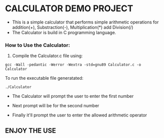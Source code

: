  # CALCULATOR DEMO PROJECT

 * This is a simple calculator that performs simple arithmetic operations for addition(+), Substraction(-), Multiplication(*) add Division(/)
 * The Calculator is build in C programming language.

 ### How to Use the Calculator:

 1. Compile the Calculator.c file using:
 ```
 gcc -Wall -pedantic -Werror -Wextra -std=gnu89 Calculator.c -o Calculator
 ```
To run the executable file generatated:

```
./Calculator
```
- The Calculator will prompt the user to enter the first number
- Next prompt will be for the second number

- Finally it'll prompt the user to enter the allowed arithmetic operator

## ENJOY THE USE 